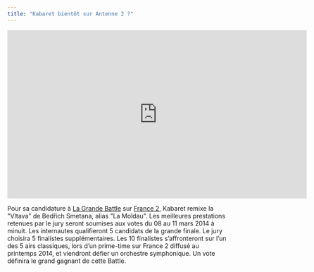 ```yaml
---
title: "Kabaret bientôt sur Antenne 2 ?"
---
```


<iframe width="680" height="382" src="http://www.youtube.com/embed/jbSkNA3hUZo" frameborder="0" allowfullscreen="true">
</iframe>

Pour sa candidature à [La Grande Battle](http://programmes.france2.fr/la-grande-battle/) sur [France 2](http://www.france2.fr/), Kabaret remixe la "Vltava" de Bedřich Smetana, alias "La Moldau". Les meilleures prestations retenues par le jury seront soumises aux votes du 08 au 11 mars 2014 à minuit. Les internautes qualifieront 5 candidats de la grande finale. Le jury choisira 5 finalistes supplémentaires. Les 10 finalistes s’affronteront sur l’un des 5 airs classiques, lors d’un prime-time sur France 2 diffusé au printemps 2014, et viendront défier un orchestre symphonique. Un vote définira le grand gagnant de cette Battle.